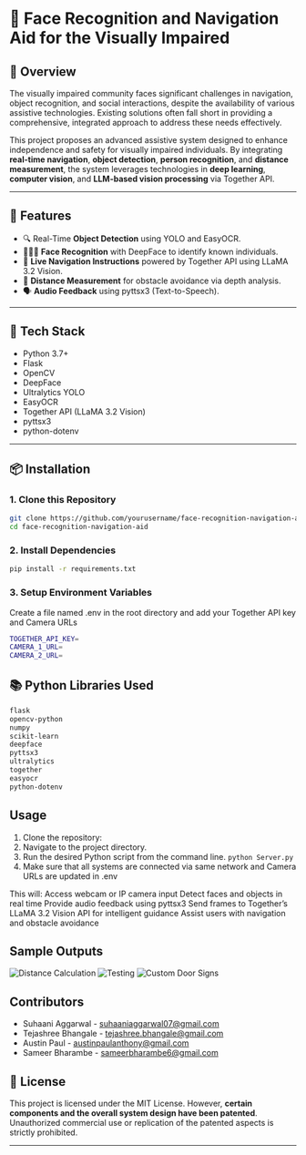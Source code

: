 # 🧭 Face Recognition and Navigation Aid for the Visually Impaired

## 🧠 Overview

The visually impaired community faces significant challenges in navigation, object recognition, and social interactions, despite the availability of various assistive technologies. Existing solutions often fall short in providing a comprehensive, integrated approach to address these needs effectively.

This project proposes an advanced assistive system designed to enhance independence and safety for visually impaired individuals. By integrating **real-time navigation**, **object detection**, **person recognition**, and **distance measurement**, the system leverages technologies in **deep learning**, **computer vision**, and **LLM-based vision processing** via Together API.

---

## 🚀 Features

- 🔍 Real-Time **Object Detection** using YOLO and EasyOCR.
- 🧑‍🤝‍🧑 **Face Recognition** with DeepFace to identify known individuals.
- 📍 **Live Navigation Instructions** powered by Together API using LLaMA 3.2 Vision.
- 📏 **Distance Measurement** for obstacle avoidance via depth analysis.
- 🗣️ **Audio Feedback** using pyttsx3 (Text-to-Speech).

---

## 🧰 Tech Stack

- Python 3.7+
- Flask
- OpenCV
- DeepFace
- Ultralytics YOLO
- EasyOCR
- Together API (LLaMA 3.2 Vision)
- pyttsx3
- python-dotenv

---

## 📦 Installation

### 1. Clone this Repository

```bash
git clone https://github.com/yourusername/face-recognition-navigation-aid.git
cd face-recognition-navigation-aid
```
### 2.  Install Dependencies

```bash
pip install -r requirements.txt
```
### 3. Setup Environment Variables
Create a file named .env in the root directory and add your Together API key and Camera URLs

```bash
TOGETHER_API_KEY=
CAMERA_1_URL=
CAMERA_2_URL=
```
## 📚 Python Libraries Used

```txt
flask
opencv-python
numpy
scikit-learn
deepface
pyttsx3
ultralytics
together
easyocr
python-dotenv
```
## Usage

1. Clone the repository:
2. Navigate to the project directory.
3. Run the desired Python script from the command line.
   ``python Server.py``
4. Make sure that all systems are connected via same network and Camera URLs are updated in .env

This will:
Access webcam or IP camera input
Detect faces and objects in real time
Provide audio feedback using pyttsx3
Send frames to Together’s LLaMA 3.2 Vision API for intelligent guidance
Assist users with navigation and obstacle avoidance

## Sample Outputs

![Distance Calculation](1.png)
![Testing](2.png)
![Custom Door Signs](3.png)

## Contributors

- Suhaani Aggarwal - suhaaniaggarwal07@gmail.com
- Tejashree Bhangale - tejashree.bhangale@gmail.com
- Austin Paul - austinpaulanthony@gmail.com
- Sameer Bharambe - sameerbharambe6@gmail.com

## 📄 License

This project is licensed under the MIT License. However, **certain components and the overall system design have been patented**. Unauthorized commercial use or replication of the patented aspects is strictly prohibited.

---
